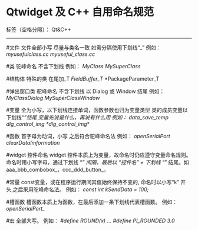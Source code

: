﻿# Qtwidget 及 C++ 自用命名规范

标签（空格分隔）： Qt&C++

---

#文件
文件全部小写
尽量与类名一致
如需分隔使用下划线“_”
例如：
*myusefulclass.cc*
*myuseful_class.cc*

#类
驼峰命名 不含下划线
例如：
*MyClass*
*MySuperClass*

#结构体
特殊的类 在尾加_T
*FieldBuffer_T*
*PackageParameter_T

#弹出窗口类
驼峰命名 不含下划线 以 Dialog 或 Window 结尾
例如：
*MyClassDialog*
*MySuperClassWindow*

#变量
全为小写，以下划线连接单词，函数参数也归为变量类型
类的成员变量以下划线“_”结尾
变量先说是什么，再说有什么用
例如：
*data_save_temp*
*dlg_control_img*
*dlg_control_img_*

#函数
首字母为动词，小写
之后符合驼峰命名法
例如：
*openSerialPort*
*clearDataImformation*

#widget 控件命名
widget 控件本质上为变量，故命名时仍应遵守变量命名规则。
命名时用小写字母，通过下划线 “_” 间隔，最后以 “控件名” + 下划线 “_” 结尾。如 aaa_bbb_combobox_，ccc_ddd_button_。

#常量
const变量，或在程序运行期间其值始终保持不变的, 命名时以小写“k” 开头,之后采用驼峰命名法。
例如：
*const int kSendData = 100;*

#槽函数
槽函数本质上为函数，在最后添加一条下划线代表槽函数。
例如：
*openSerialPort_*

#宏
全部大写。
例如：
*#define ROUND(x) ...*
*#define PI_ROUNDED 3.0*





